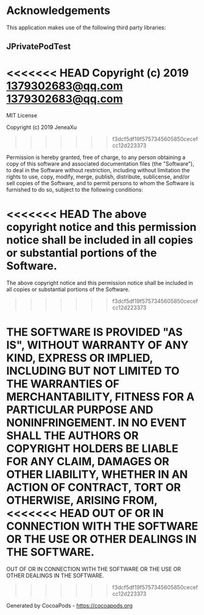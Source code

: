 # Acknowledgements
This application makes use of the following third party libraries:

## JPrivatePodTest

<<<<<<< HEAD
Copyright (c) 2019 1379302683@qq.com <1379302683@qq.com>
=======
MIT License

Copyright (c) 2019 JeneaXu
>>>>>>> f3dcf5df19f5757345605850cecefcc12d223373

Permission is hereby granted, free of charge, to any person obtaining a copy
of this software and associated documentation files (the "Software"), to deal
in the Software without restriction, including without limitation the rights
to use, copy, modify, merge, publish, distribute, sublicense, and/or sell
copies of the Software, and to permit persons to whom the Software is
furnished to do so, subject to the following conditions:

<<<<<<< HEAD
The above copyright notice and this permission notice shall be included in
all copies or substantial portions of the Software.
=======
The above copyright notice and this permission notice shall be included in all
copies or substantial portions of the Software.
>>>>>>> f3dcf5df19f5757345605850cecefcc12d223373

THE SOFTWARE IS PROVIDED "AS IS", WITHOUT WARRANTY OF ANY KIND, EXPRESS OR
IMPLIED, INCLUDING BUT NOT LIMITED TO THE WARRANTIES OF MERCHANTABILITY,
FITNESS FOR A PARTICULAR PURPOSE AND NONINFRINGEMENT. IN NO EVENT SHALL THE
AUTHORS OR COPYRIGHT HOLDERS BE LIABLE FOR ANY CLAIM, DAMAGES OR OTHER
LIABILITY, WHETHER IN AN ACTION OF CONTRACT, TORT OR OTHERWISE, ARISING FROM,
<<<<<<< HEAD
OUT OF OR IN CONNECTION WITH THE SOFTWARE OR THE USE OR OTHER DEALINGS IN
THE SOFTWARE.
=======
OUT OF OR IN CONNECTION WITH THE SOFTWARE OR THE USE OR OTHER DEALINGS IN THE
SOFTWARE.
>>>>>>> f3dcf5df19f5757345605850cecefcc12d223373

Generated by CocoaPods - https://cocoapods.org
